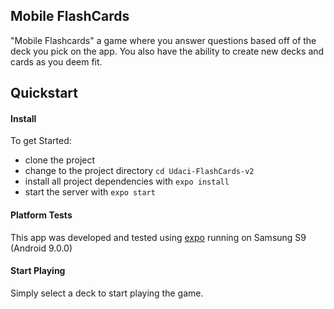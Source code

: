 ## Mobile FlashCards

"Mobile Flashcards" a game where you answer questions based off of the deck you pick on the app.
You also have the ability to create new decks and cards as you deem fit.

## Quickstart

#### Install

To get Started:

- clone the project
- change to the project directory `cd Udaci-FlashCards-v2`
- install all project dependencies with `expo install`
- start the server with `expo start`

#### Platform Tests

This app was developed and tested using [expo](https://expo.io/) running on Samsung S9 (Android 9.0.0)

#### Start Playing

Simply select a deck to start playing the game.
